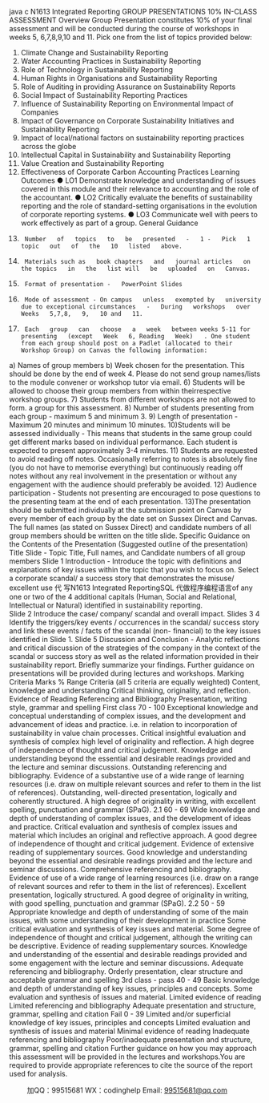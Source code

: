 java c
N1613 Integrated Reporting 
GROUP PRESENTATIONS 
10% IN-CLASS ASSESSMENT 
Overview 
Group   Presentation constitutes   10% of your final assessment and will   be conducted   during the   course   of workshops   in weeks   5,   6,7,8,9,10   and   11.   Pick   one from   the list of topics   provided   below:
1) Climate Change and Sustainability Reporting 
2) Water Accounting Practices in Sustainability Reporting 
3) Role of Technology in Sustainability Reporting 
4) Human Rights in Organisations and Sustainability Reporting 
5) Role of Auditing in providing Assurance on Sustainability Reports 
6) Social Impact of Sustainability Reporting Practices 
7) Influence of Sustainability Reporting on Environmental Impact of Companies 
8) Impact of Governance on Corporate Sustainability Initiatives and Sustainability Reporting 
9) Impact of local/national factors on sustainability reporting practices across the globe 
10) Intellectual Capital in Sustainability and Sustainability Reporting 
11) Value Creation and Sustainability Reporting 
12) Effectiveness of Corporate Carbon Accounting Practices 
Learning Outcomes 
● LO1 Demonstrate knowledge and understanding of   issues covered   in   this   module   and their   relevance   to   accounting   and the   role   of   the accountant.
● LO2 Critically evaluate the benefits   of sustainability   reporting and the   role of standard-setting organisations   in the   evolution   of   corporate reporting systems.
● LO3 Communicate   well   with   peers   to   work   effectively   as   part   of   a   group.
General Guidance 
1)      Number   of   topics   to   be   presented   -   1 -   Pick   1   topic   out   of   the   10   listed   above.
2)      Materials such as   book chapters   and   journal articles   on the topics   in   the   list will   be   uploaded   on   Canvas.
3)      Format of presentation -   PowerPoint Slides
4)      Mode of assessment - On campus   unless   exempted by   university due to exceptional circumstances   -   During   workshops   over Weeks   5,7,8,   9,   10 and   11.
5)      Each   group   can   choose   a   week   between weeks 5-11 for   presenting   (except   Week   6, Reading   Week)   . One student from each group should post on a Padlet (allocated to their Workshop Group) on Canvas the following information: 
a) Names of group members 
b) Week chosen for the presentation. 
This should be done by the end of   week   4. Please do not send group names/lists to the module convener or workshop tutor via email. 
6)    Students will   be allowed to choose their   group   members   from within theirrespective workshop groups. 
7) Students from different workshops are not allowed to form. a group for this assessment. 
8)      Number   of   students   presenting   from   each   group   -   maximum   5 and   minimum   3.
9)      Length   of   presentation   -   Maximum   20   minutes   and   minimum   10   minutes.
10)Students   will   be   assessed   individually   - This   means   that   students   in the   same   group   could   get   different   marks   based   on   individual   performance.   Each   student   is   expected   to   present   approximately   3-4   minutes.
11)   Students   are   requested   to   avoid   reading   off   notes.   Occasionally   referring   to   notes   is   absolutely fine   (you   do   not   have   to   memorise   everything)   but   continuously   reading   off   notes   without   any   real   involvement   in the   presentation   or   without   any   engagement   with   the   audience should   preferably be avoided.
12)   Audience   participation   -   Students   not   presenting   are   encouraged   to   pose   questions   to   the   presenting   team   at   the   end   of   each   presentation.
13)The presentation should   be submitted individually at the submission   point on   Canvas   by every member of each group by the   date   set   on   Sussex   Direct   and   Canvas. The full names (as stated on Sussex Direct) and candidate numbers of all group members should be written on the title slide.
Specific Guidance on the Contents of the Presentation 
(Suggested outline of the presentation) 
Title Slide - Topic Title,   Full   names, and Candidate   numbers   of all group   members
Slide 1 Introduction -   Introduce the topic with definitions   and explanations   of key issues   within   the topic   that   you   wish to focus   on.
Select a corporate scandal/ a success story that demonstrates   the   misuse/   excellent   use 代 写N1613 Integrated ReportingSQL
代做程序编程语言of   any   one   or   two of the   4   additional   capitals (Human, Social and Relational,   Intellectual or Natural)   identified   in   sustainability   reporting.  
Slide 2  Introduce   the   case/ company/ scandal   and   overall   impact. 
Slides 3 4  Identify the triggers/key   events /   occurrences   in the scandal/   success   story   and   link   these   events   /   facts   of   the   scandal   (non-   financial) to   the   key   issues   identified   in   Slide   1.
Slide 5 Discussion and Conclusion - Analytic reflections   and critical discussion of the strategies   of the company in the context   of the scandal   or success story as   well as the   related   information   provided   in their sustainability   report.   Briefly   summarize   your findings.
Further guidance on presentations will be provided during lectures and workshops.
Marking Criteria 
Marks 
% Range 
Criteria (all 5 criteria are equally weighted) 
Content, knowledge and understanding 
Critical thinking, originality, and reflection. 
Evidence of Reading 
Referencing and Bibliography 
Presentation, writing style, grammar and spelling 
First class 
70 - 100 Exceptional knowledge and conceptual understanding of complex issues, and the 
development and advancement of ideas and practice. 
i.e. in relation to incorporation of sustainability in value chain 
processes. 
Critical insightful evaluation 
and synthesis of complex high 
level of originality and reflection. 
A high degree of 
independence of thought and critical judgement. 
Knowledge and understanding beyond the essential and 
desirable readings provided and the lecture and seminar discussions. 
Outstanding referencing and bibliography. Evidence of a 
substantive use of a wide 
range of learning resources 
(i.e. draw on multiple relevant sources and refer to them in the list of references). Outstanding, well-directed presentation, logically and coherently structured. 
A high degree of originality in 
writing, with excellent spelling, 
punctuation and grammar (SPaG). 
2.1 
60 - 69 
Wide knowledge and depth of understanding of complex 
issues, and the development of ideas and practice. 
Critical evaluation and 
synthesis of complex issues 
and material which includes an 
original and reflective approach. 
A good degree of 
independence of thought and critical judgement. 
Evidence of extensive reading of supplementary sources. 
Good knowledge and 
understanding beyond the essential and desirable 
readings provided and the lecture and seminar 
discussions. 
Comprehensive referencing and bibliography. 
Evidence of use of a wide 
range of learning resources 
(i.e. draw on a range of 
relevant sources and refer to them in the list of references). 
Excellent presentation, logically 
structured. A good degree of 
originality in writing, with good 
spelling, punctuation and grammar (SPaG). 
2.2 
50 - 59 
Appropriate knowledge and 
depth of understanding of some of the main issues, with some 
understanding of their 
development in practice Some critical evaluation and synthesis of key issues and material. 
Some degree of independence 
of thought and critical 
judgement, although the writing can be descriptive. 
Evidence of reading 
supplementary sources. 
Knowledge and understanding of the essential and desirable readings provided and some 
engagement with the lecture and seminar discussions. 
Adequate referencing and bibliography. 
Orderly presentation, clear 
structure and acceptable grammar and spelling 
3rd class - pass 
40 - 49 
Basic knowledge and depth of understanding of key issues, principles and concepts. 
Some evaluation and 
synthesis of issues and material. 
Limited evidence of reading 
Limited referencing and bibliography 
Adequate presentation and 
structure, grammar, spelling and citation 
Fail 
0 - 39 Limited and/or superficial knowledge of key issues, principles and concepts Limited evaluation and synthesis of issues and material 
Minimal evidence of reading 
Inadequate referencing and bibliography 
Poor/inadequate presentation and structure, grammar, spelling and citation 
Further guidance on   how you   may approach this   assessment will   be provided in the   lectures   and workshops.You are required to provide appropriate   references to cite   the source   of the   report   used for   analysis. 



         
加QQ：99515681  WX：codinghelp  Email: 99515681@qq.com
